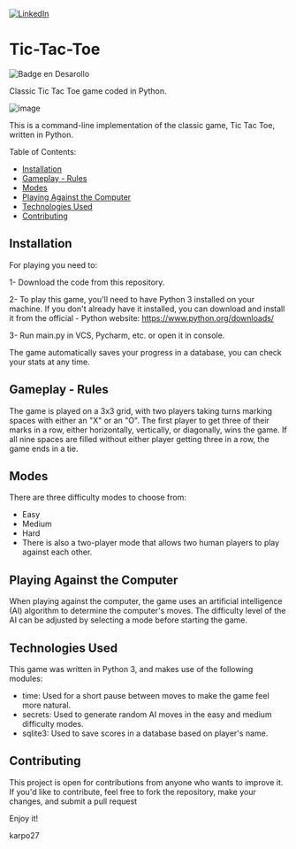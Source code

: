 [![LinkedIn](https://img.shields.io/badge/LinkedIn-0077B5?style=for-the-badge&logo=linkedin&logoColor=white)](https://www.linkedin.com/in/julian-giudice-940771a1/)

# Tic-Tac-Toe
![Badge en Desarollo](https://img.shields.io/badge/STATUS-%20FINISHED-green)

Classic Tic Tac Toe game coded in Python. 

![image](https://user-images.githubusercontent.com/54405665/206944626-9f152e89-8d2a-4a7e-83d9-f2357e043ab5.png)

This is a command-line implementation of the classic game, Tic Tac Toe, written in Python.

Table of Contents:

- [Installation](#Installation)
- [Gameplay - Rules](#Gameplay---Rules)
- [Modes](#Modes)
- [Playing Against the Computer](#Playing-Against-the-Computer)
- [Technologies Used](#Technologies-Used)
- [Contributing](#Contributing)

## Installation
For playing you need to:

1- Download the code from this repository.

2- To play this game, you'll need to have Python 3 installed on your machine. If you don't already have it installed, you can download and install it from the official  - Python website: https://www.python.org/downloads/

3- Run main.py in VCS, Pycharm, etc. or open it in console.

The game automatically saves your progress in a database, you can check your stats at any time.

## Gameplay - Rules
The game is played on a 3x3 grid, with two players taking turns marking spaces with either an "X" or an "O". The first player to get three of their marks in a row, either horizontally, vertically, or diagonally, wins the game. If all nine spaces are filled without either player getting three in a row, the game ends in a tie.

## Modes
There are three difficulty modes to choose from:

- Easy
- Medium
- Hard
- There is also a two-player mode that allows two human players to play against each other.

## Playing Against the Computer
When playing against the computer, the game uses an artificial intelligence (AI) algorithm to determine the computer's moves. The difficulty level of the AI can be adjusted by selecting a mode before starting the game. 

## Technologies Used
This game was written in Python 3, and makes use of the following modules:

- time: Used for a short pause between moves to make the game feel more natural.
- secrets: Used to generate random AI moves in the easy and medium difficulty modes.
- sqlite3: Used to save scores in a database based on player's name.

## Contributing
This project is open for contributions from anyone who wants to improve it. If you'd like to contribute, feel free to fork the repository, make your changes, and submit a pull request

Enjoy it!

karpo27
